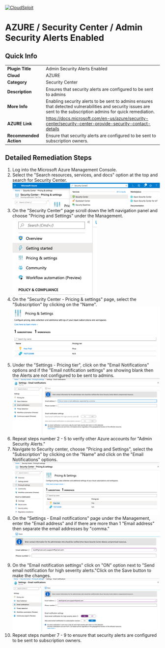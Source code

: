 [![CloudSploit](https://cloudsploit.com/img/logo-new-big-text-100.png "CloudSploit")](https://cloudsploit.com)

# AZURE / Security Center / Admin Security Alerts Enabled

## Quick Info

| | |
|-|-|
| **Plugin Title** | Admin Security Alerts Enabled |
| **Cloud** | AZURE |
| **Category** | Security Center |
| **Description** | Ensures that security alerts are configured to be sent to admins |
| **More Info** | Enabling security alerts to be sent to admins ensures that detected vulnerabilities and security issues are sent to the subscription admins for quick remediation. |
| **AZURE Link** | https://docs.microsoft.com/en-us/azure/security-center/security-center-provide-security-contact-details |
| **Recommended Action** | Ensure that security alerts are configured to be sent to subscription owners. |

## Detailed Remediation Steps

1. Log into the Microsoft Azure Management Console.
2. Select the "Search resources, services, and docs" option at the top and search for Security Center. </br> <img src="/resources/azure/securitycenter/admin-security-alerts-enabled/step2.png"/>
3. On the "Security Center" page scroll down the left navigation panel and choose "Pricing and Settings" under the Management.</br> <img src="/resources/azure/securitycenter/admin-security-alerts-enabled/step3.png"/>
4. On the "Security Center - Pricing & settings" page, select the "Subscription" by clicking on the "Name".</br> <img src="/resources/azure/securitycenter/admin-security-alerts-enabled/step4.png"/>
5. Under the "Settings - Pricing tier", click on the "Email Notifications" options and if the "Email notification settings" are showing blank then the Alerts are not configured to be sent to admins.</br> <img src="/resources/azure/securitycenter/admin-security-alerts-enabled/step5.png"/>
6. Repeat steps number 2 - 5 to verify other Azure accounts for "Admin Security Alerts."</br>
7. Navigate to Security center, choose "Pricing and Settings", select the "Subscription" by clicking on the "Name" and click on the "Email Notifications" options.</br> <img src="/resources/azure/securitycenter/admin-security-alerts-enabled/step7.png"/>
8. On the "Settings - Email notifications" page under the Management, enter the "Email address" and if there are more than 1 "Email address" then separate the email addresses by "comma."</br> <img src="/resources/azure/securitycenter/admin-security-alerts-enabled/step8.png"/>
9. On the "Email notification settings" click on "ON" option next to "Send email notification for high severity alerts."Click on the Save button to make the changes.</br> <img src="/resources/azure/securitycenter/admin-security-alerts-enabled/step9.png"/>
10. Repeat steps number 7 - 9 to ensure that security alerts are configured to be sent to subscription owners.</br>

